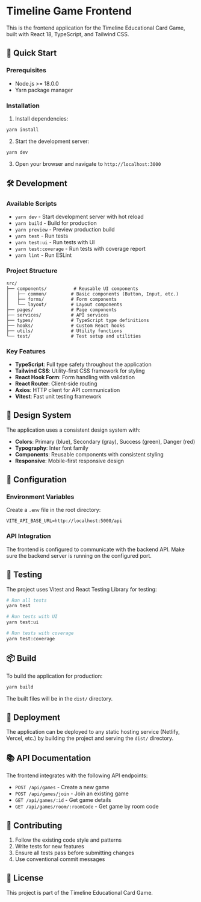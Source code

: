# Timeline Game Frontend

This is the frontend application for the Timeline Educational Card Game, built with React 18, TypeScript, and Tailwind CSS.

## 🚀 Quick Start

### Prerequisites

- Node.js >= 18.0.0
- Yarn package manager

### Installation

1. Install dependencies:
```bash
yarn install
```

2. Start the development server:
```bash
yarn dev
```

3. Open your browser and navigate to `http://localhost:3000`

## 🛠 Development

### Available Scripts

- `yarn dev` - Start development server with hot reload
- `yarn build` - Build for production
- `yarn preview` - Preview production build
- `yarn test` - Run tests
- `yarn test:ui` - Run tests with UI
- `yarn test:coverage` - Run tests with coverage report
- `yarn lint` - Run ESLint

### Project Structure

```
src/
├── components/          # Reusable UI components
│   ├── common/         # Basic components (Button, Input, etc.)
│   ├── forms/          # Form components
│   └── layout/         # Layout components
├── pages/              # Page components
├── services/           # API services
├── types/              # TypeScript type definitions
├── hooks/              # Custom React hooks
├── utils/              # Utility functions
└── test/               # Test setup and utilities
```

### Key Features

- **TypeScript**: Full type safety throughout the application
- **Tailwind CSS**: Utility-first CSS framework for styling
- **React Hook Form**: Form handling with validation
- **React Router**: Client-side routing
- **Axios**: HTTP client for API communication
- **Vitest**: Fast unit testing framework

## 🎨 Design System

The application uses a consistent design system with:

- **Colors**: Primary (blue), Secondary (gray), Success (green), Danger (red)
- **Typography**: Inter font family
- **Components**: Reusable components with consistent styling
- **Responsive**: Mobile-first responsive design

## 🔧 Configuration

### Environment Variables

Create a `.env` file in the root directory:

```env
VITE_API_BASE_URL=http://localhost:5000/api
```

### API Integration

The frontend is configured to communicate with the backend API. Make sure the backend server is running on the configured port.

## 🧪 Testing

The project uses Vitest and React Testing Library for testing:

```bash
# Run all tests
yarn test

# Run tests with UI
yarn test:ui

# Run tests with coverage
yarn test:coverage
```

## 📦 Build

To build the application for production:

```bash
yarn build
```

The built files will be in the `dist/` directory.

## 🚀 Deployment

The application can be deployed to any static hosting service (Netlify, Vercel, etc.) by building the project and serving the `dist/` directory.

## 📚 API Documentation

The frontend integrates with the following API endpoints:

- `POST /api/games` - Create a new game
- `POST /api/games/join` - Join an existing game
- `GET /api/games/:id` - Get game details
- `GET /api/games/room/:roomCode` - Get game by room code

## 🤝 Contributing

1. Follow the existing code style and patterns
2. Write tests for new features
3. Ensure all tests pass before submitting changes
4. Use conventional commit messages

## 📄 License

This project is part of the Timeline Educational Card Game.
